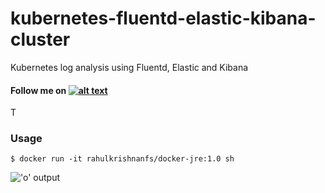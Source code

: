 # kubernetes-fluentd-elastic-kibana-cluster
Kubernetes log analysis using Fluentd, Elastic and Kibana


#### Follow me on [![alt text][1.1]][1]

T
### Usage 
```
$ docker run -it rahulkrishnanfs/docker-jre:1.0 sh

```
!['o' output](http://i.imgur.com/CcptHnN.png)


[1.1]: http://i.imgur.com/tXSoThF.png (twitter icon with padding)
[1]: http://www.twitter.com/rahulkrishnanra

